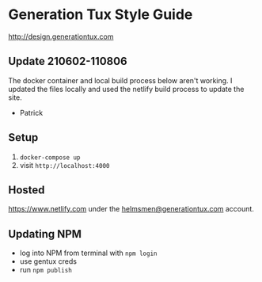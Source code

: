 # Generation Tux Style Guide

<http://design.generationtux.com>

## Update 210602-110806

The docker container and local build process below aren't working. I updated the files locally and used the netlify build process to update the site.

- Patrick

## Setup

1. `docker-compose up`
2. visit `http://localhost:4000`

## Hosted

<https://www.netlify.com> under the helmsmen@generationtux.com account.

## Updating NPM

- log into NPM from terminal with `npm login`
- use gentux creds
- run `npm publish`

